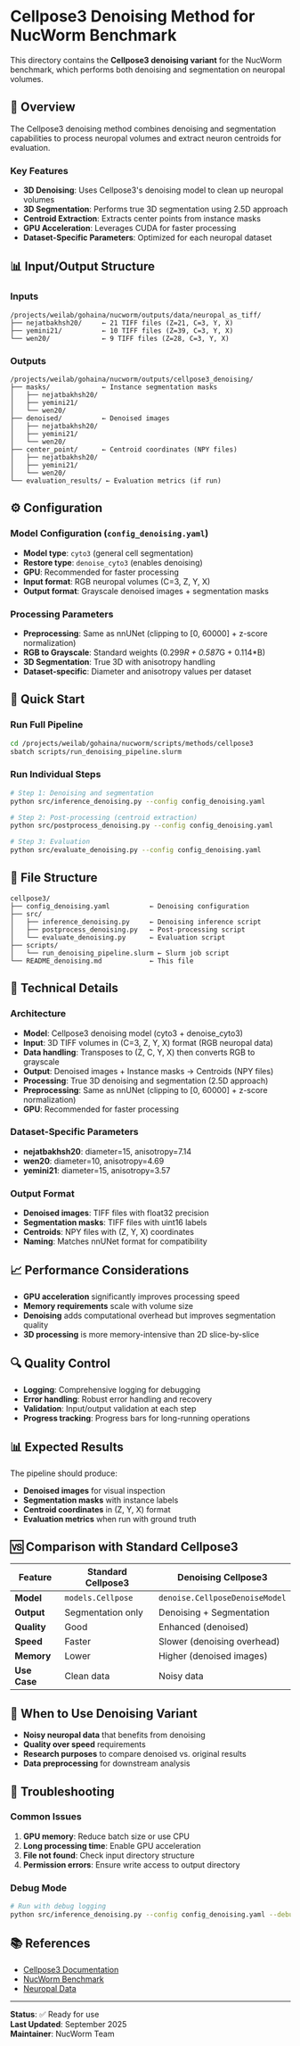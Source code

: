 # Cellpose3 Denoising Method for NucWorm Benchmark

This directory contains the **Cellpose3 denoising variant** for the NucWorm benchmark, which performs both denoising and segmentation on neuropal volumes.

## 🎯 **Overview**

The Cellpose3 denoising method combines denoising and segmentation capabilities to process neuropal volumes and extract neuron centroids for evaluation.

### **Key Features**
- **3D Denoising**: Uses Cellpose3's denoising model to clean up neuropal volumes
- **3D Segmentation**: Performs true 3D segmentation using 2.5D approach
- **Centroid Extraction**: Extracts center points from instance masks
- **GPU Acceleration**: Leverages CUDA for faster processing
- **Dataset-Specific Parameters**: Optimized for each neuropal dataset

## 📊 **Input/Output Structure**

### **Inputs**
```
/projects/weilab/gohaina/nucworm/outputs/data/neuropal_as_tiff/
├── nejatbakhsh20/     ← 21 TIFF files (Z=21, C=3, Y, X)
├── yemini21/          ← 10 TIFF files (Z=39, C=3, Y, X)
└── wen20/             ← 9 TIFF files (Z=28, C=3, Y, X)
```

### **Outputs**
```
/projects/weilab/gohaina/nucworm/outputs/cellpose3_denoising/
├── masks/             ← Instance segmentation masks
│   ├── nejatbakhsh20/
│   ├── yemini21/
│   └── wen20/
├── denoised/          ← Denoised images
│   ├── nejatbakhsh20/
│   ├── yemini21/
│   └── wen20/
├── center_point/      ← Centroid coordinates (NPY files)
│   ├── nejatbakhsh20/
│   ├── yemini21/
│   └── wen20/
└── evaluation_results/ ← Evaluation metrics (if run)
```

## ⚙️ **Configuration**

### **Model Configuration** (`config_denoising.yaml`)
- **Model type**: `cyto3` (general cell segmentation)
- **Restore type**: `denoise_cyto3` (enables denoising)
- **GPU**: Recommended for faster processing
- **Input format**: RGB neuropal volumes (C=3, Z, Y, X)
- **Output format**: Grayscale denoised images + segmentation masks

### **Processing Parameters**
- **Preprocessing**: Same as nnUNet (clipping to [0, 60000] + z-score normalization)
- **RGB to Grayscale**: Standard weights (0.299*R + 0.587*G + 0.114*B)
- **3D Segmentation**: True 3D with anisotropy handling
- **Dataset-specific**: Diameter and anisotropy values per dataset

## 🚀 **Quick Start**

### **Run Full Pipeline**
```bash
cd /projects/weilab/gohaina/nucworm/scripts/methods/cellpose3
sbatch scripts/run_denoising_pipeline.slurm
```

### **Run Individual Steps**
```bash
# Step 1: Denoising and segmentation
python src/inference_denoising.py --config config_denoising.yaml

# Step 2: Post-processing (centroid extraction)
python src/postprocess_denoising.py --config config_denoising.yaml

# Step 3: Evaluation
python src/evaluate_denoising.py --config config_denoising.yaml
```

## 📁 **File Structure**

```
cellpose3/
├── config_denoising.yaml          ← Denoising configuration
├── src/
│   ├── inference_denoising.py     ← Denoising inference script
│   ├── postprocess_denoising.py   ← Post-processing script
│   └── evaluate_denoising.py      ← Evaluation script
├── scripts/
│   └── run_denoising_pipeline.slurm ← Slurm job script
└── README_denoising.md            ← This file
```

## 🔧 **Technical Details**

### **Architecture**
- **Model**: Cellpose3 denoising model (cyto3 + denoise_cyto3)
- **Input**: 3D TIFF volumes in (C=3, Z, Y, X) format (RGB neuropal data)
- **Data handling**: Transposes to (Z, C, Y, X) then converts RGB to grayscale
- **Output**: Denoised images + Instance masks → Centroids (NPY files)
- **Processing**: True 3D denoising and segmentation (2.5D approach)
- **Preprocessing**: Same as nnUNet (clipping to [0, 60000] + z-score normalization)
- **GPU**: Recommended for faster processing

### **Dataset-Specific Parameters**
- **nejatbakhsh20**: diameter=15, anisotropy=7.14
- **wen20**: diameter=10, anisotropy=4.69  
- **yemini21**: diameter=15, anisotropy=3.57

### **Output Format**
- **Denoised images**: TIFF files with float32 precision
- **Segmentation masks**: TIFF files with uint16 labels
- **Centroids**: NPY files with (Z, Y, X) coordinates
- **Naming**: Matches nnUNet format for compatibility

## 📈 **Performance Considerations**

- **GPU acceleration** significantly improves processing speed
- **Memory requirements** scale with volume size
- **Denoising** adds computational overhead but improves segmentation quality
- **3D processing** is more memory-intensive than 2D slice-by-slice

## 🔍 **Quality Control**

- **Logging**: Comprehensive logging for debugging
- **Error handling**: Robust error handling and recovery
- **Validation**: Input/output validation at each step
- **Progress tracking**: Progress bars for long-running operations

## 📊 **Expected Results**

The pipeline should produce:
- **Denoised images** for visual inspection
- **Segmentation masks** with instance labels
- **Centroid coordinates** in (Z, Y, X) format
- **Evaluation metrics** when run with ground truth

## 🆚 **Comparison with Standard Cellpose3**

| Feature | Standard Cellpose3 | Denoising Cellpose3 |
|---------|-------------------|---------------------|
| **Model** | `models.Cellpose` | `denoise.CellposeDenoiseModel` |
| **Output** | Segmentation only | Denoising + Segmentation |
| **Quality** | Good | Enhanced (denoised) |
| **Speed** | Faster | Slower (denoising overhead) |
| **Memory** | Lower | Higher (denoised images) |
| **Use Case** | Clean data | Noisy data |

## 🎯 **When to Use Denoising Variant**

- **Noisy neuropal data** that benefits from denoising
- **Quality over speed** requirements
- **Research purposes** to compare denoised vs. original results
- **Data preprocessing** for downstream analysis

## 🔧 **Troubleshooting**

### **Common Issues**
1. **GPU memory**: Reduce batch size or use CPU
2. **Long processing time**: Enable GPU acceleration
3. **File not found**: Check input directory structure
4. **Permission errors**: Ensure write access to output directory

### **Debug Mode**
```bash
# Run with debug logging
python src/inference_denoising.py --config config_denoising.yaml --debug
```

## 📚 **References**

- [Cellpose3 Documentation](https://cellpose.readthedocs.io/)
- [NucWorm Benchmark](https://github.com/weilab/nucworm)
- [Neuropal Data](https://www.nature.com/articles/nature12354)

---

**Status**: ✅ Ready for use  
**Last Updated**: September 2025  
**Maintainer**: NucWorm Team
